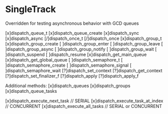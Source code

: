 SingleTrack
===========

Overridden for testing asynchronous behavior with GCD queues

[x]dispatch_queue_t
[x]dispatch_queue_create
[x]dispatch_sync
[x]dispatch_async
[/]dispatch_once_t
[/]dispatch_once
[x]dispatch_group_t
[x]dispatch_group_create
[ ]dispatch_group_enter
[ ]dispatch_group_leave
[ ]dispatch_group_async
[ ]dispatch_group_notify
[ ]dispatch_group_wait
[ ]dispatch_suspend
[ ]dispatch_resume
[x]dispatch_get_main_queue
[x]dispatch_get_global_queue
[ ]dispatch_semaphore_t
[ ]dispatch_semaphore_create
[ ]dispatch_semaphore_signal
[ ]dispatch_semaphore_wait
[?]dispatch_set_context
[?]dispatch_get_context
[?]dispatch_set_finalizer_f
[?]dispatch_apply
[?]dispatch_apply_f

Additional methods:
[x]dispatch_queues
[x]dispatch_groups
[x]dispatch_queue_tasks

[x]dispatch_execute_next_task // SERIAL
[x]dispatch_execute_task_at_index // CONCURRENT
[x]dispatch_execute_all_tasks // SERIAL or CONCURRENT

